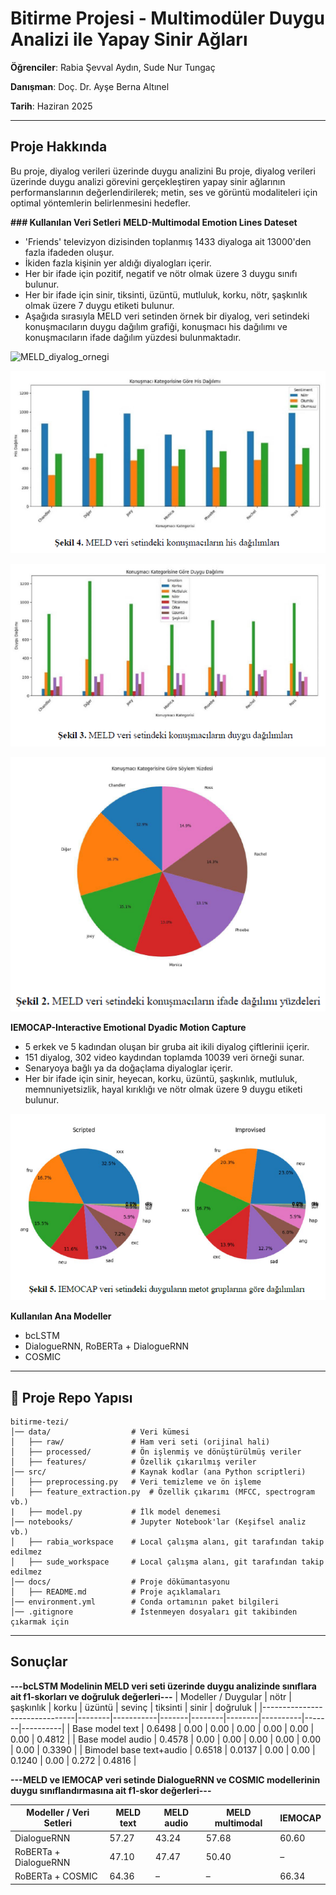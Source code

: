 # Bitirme Projesi - Multimodüler Duygu Analizi ile Yapay Sinir Ağları
**Öğrenciler**: Rabia Şevval Aydın, Sude Nur Tungaç

**Danışman**: Doç. Dr. Ayşe Berna Altınel

**Tarih**: Haziran 2025

---

## Proje Hakkında
Bu proje, diyalog verileri üzerinde duygu analizini
Bu proje, diyalog verileri üzerinde duygu analizi görevini gerçekleştiren yapay sinir ağlarının performanslarının değerlendirilerek; metin, ses ve görüntü modaliteleri için optimal yöntemlerin belirlenmesini hedefler. 

**### Kullanılan Veri Setleri**
**MELD-Multimodal Emotion Lines Dateset**
- 'Friends' televizyon dizisinden toplanmış 1433 diyaloga ait 13000'den fazla ifadeden oluşur.
- İkiden fazla kişinin yer aldığı diyalogları içerir.
- Her bir ifade için pozitif, negatif ve nötr olmak üzere 3 duygu sınıfı bulunur.
- Her bir ifade için sinir, tiksinti, üzüntü, mutluluk, korku, nötr, şaşkınlık olmak üzere 7 duygu etiketi bulunur.
- Aşağıda sırasıyla MELD veri setinden örnek bir diyalog, veri setindeki konuşmacıların duygu dağılım grafiği, konuşmacı his dağılımı ve konuşmacıların ifade dağılım yüzdesi bulunmaktadır.

![MELD_diyalog_ornegi](meld_diyalog_örnegi.png)


![MELD_konusmaci his dagilimi](meld_konusmaci_his_dagilimi.png)

![MELD_konusmacı duygu dagilimi](meld_konusmaci_duygu_dagilimi.png)

![MELD_konusmaci ifade dagilim yuzdesi](meld_konusmaci_ifade_dagilim_yuzdesi.png)

**IEMOCAP-Interactive Emotional Dyadic Motion Capture**
- 5 erkek ve 5 kadından oluşan bir gruba ait ikili diyalog çiftlerinii içerir.
- 151 diyalog, 302 video kaydından toplamda 10039 veri örneği sunar.
- Senaryoya bağlı ya da doğaçlama diyaloglar içerir.
- Her bir ifade için sinir, heyecan, korku, üzüntü, şaşkınlık, mutluluk, memnuniyetsizlik, hayal kırıklığı ve nötr olmak üzere 9 duygu etiketi bulunur.

![IEMOCAP veri görseli](iemocap_duygu_dagilimi.png)


**Kullanılan Ana Modeller**
- bcLSTM
- DialogueRNN, RoBERTa + DialogueRNN
- COSMIC
---
## 📂 Proje Repo Yapısı
```
bitirme-tezi/
│── data/                  # Veri kümesi
│   ├── raw/               # Ham veri seti (orijinal hali)
│   ├── processed/         # Ön işlenmiş ve dönüştürülmüş veriler
│   ├── features/          # Özellik çıkarılmış veriler
│── src/                   # Kaynak kodlar (ana Python scriptleri)
│   ├── preprocessing.py   # Veri temizleme ve ön işleme
│   ├── feature_extraction.py  # Özellik çıkarımı (MFCC, spectrogram vb.)
|   ├── model.py           # İlk model denemesi
│── notebooks/             # Jupyter Notebook'lar (Keşifsel analiz vb.)
│   ├── rabia_workspace    # Local çalışma alanı, git tarafından takip edilmez
│   ├── sude_workspace     # Local çalışma alanı, git tarafından takip edilmez
│── docs/                  # Proje dökümantasyonu
│   ├── README.md          # Proje açıklamaları
│── environment.yml        # Conda ortamının paket bilgileri
│── .gitignore             # İstenmeyen dosyaları git takibinden çıkarmak için
```
---
## Sonuçlar
**---bcLSTM Modelinin MELD veri seti üzerinde duygu analizinde sınıflara ait f1-skorları ve doğruluk değerleri---**
| Modeller / Duygular           | nötr   | şaşkınlık | korku | üzüntü | sevinç | tiksinti | sinir | doğruluk |
|-------------------------------|--------|-----------|-------|--------|--------|----------|-------|----------|
| Base model text               | 0.6498 | 0.00      | 0.00  | 0.00   | 0.00   | 0.00     | 0.00  | 0.4812   |
| Base model audio              | 0.4578 | 0.00      | 0.00  | 0.00   | 0.00   | 0.00     | 0.00  | 0.3390   |
| Bimodel base text+audio       | 0.6518 | 0.0137    | 0.00  | 0.00   | 0.1240 | 0.00     | 0.272 | 0.4816   |


**---MELD ve IEMOCAP veri setinde DialogueRNN ve COSMIC modellerinin duygu sınıflandırmasına ait f1-skor değerleri---**

| Modeller / Veri Setleri      | MELD text | MELD audio | MELD multimodal | IEMOCAP |
|-------------------------------|-----------|------------|-----------------|---------|
| DialogueRNN                   | 57.27     | 43.24      | 57.68           | 60.60   |
| RoBERTa + DialogueRNN         | 47.10     | 47.47      | 50.40           | –       |
| RoBERTa + COSMIC              | 64.36     | –          | –               | 66.34   |
